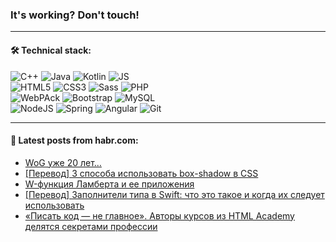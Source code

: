 ### It's working? Don't touch!

---

#### 🛠️ Technical stack:

![C++](https://img.shields.io/badge/C++-informational?logo=c%2B%2B&style=flat&logoColor=white&color=9C033A)
![Java](https://img.shields.io/badge/Java-informational?logo=java&style=flat&logoColor=white&color=007396)
![Kotlin](https://img.shields.io/badge/Kotlin-informational?logo=Kotlin&style=flat&logoColor=white&color=0095D5)
![JS](https://img.shields.io/badge/JS-informational?logo=javaScript&style=flat&logoColor=black&color=F7Df1E) <br>
![HTML5](https://img.shields.io/badge/HTML5-informational?logo=html5&style=flat&logoColor=white&color=E34F26)
![CSS3](https://img.shields.io/badge/CSS3-informational?logo=css3&style=flat&logoColor=white&color=157286)
![Sass](https://img.shields.io/badge/Saas-informational?logo=sass&style=flat&logoColor=white&color=hotpink)
![PHP](https://img.shields.io/badge/PHP-informational?logo=php&style=flat&logoColor=white&color=777BB4) <br>
![WebPAck](https://img.shields.io/badge/WebPack-informational?logo=webPack&style=flat&logoColor=white&color=FF6F00)
![Bootstrap](https://img.shields.io/badge/Bootstrap-informational?logo=Bootstrap&style=flat&logoColor=white&color=7952B3)
![MySQL](https://img.shields.io/badge/MySQL-informational?logo=MySQL&style=flat&logoColor=white&color=00f) <br>
![NodeJS](https://img.shields.io/badge/NodeJS-informational?logo=node.js&style=flat&logoColor=white&color=43853D)
![Spring](https://img.shields.io/badge/Spring-informational?logo=Spring&style=flat&logoColor=white&color=0A9EDC)
![Angular](https://img.shields.io/badge/Vue-informational?logo=vue.js&style=flat&logoColor=white&color=red)
![Git](https://img.shields.io/badge/Git-informational?logo=git&style=flat&logoColor=white&color=darkorange)

___

#### 💬 Latest posts from habr.com:

<!-- BLOG-POST-LIST:START -->
- [WoG уже 20 лет…](https://habr.com/ru/post/665654/?utm_source=habrahabr&utm_medium=rss&utm_campaign=665654)
- [[Перевод] 3 способа использовать box-shadow в CSS](https://habr.com/ru/post/665640/?utm_source=habrahabr&utm_medium=rss&utm_campaign=665640)
- [W-функция Ламберта и ее приложения](https://habr.com/ru/post/665634/?utm_source=habrahabr&utm_medium=rss&utm_campaign=665634)
- [[Перевод] Заполнители типа в Swift: что это такое и когда их следует использовать](https://habr.com/ru/post/665614/?utm_source=habrahabr&utm_medium=rss&utm_campaign=665614)
- [«Писать код — не главное». Авторы курсов из HTML Academy делятся секретами профессии](https://habr.com/ru/post/665598/?utm_source=habrahabr&utm_medium=rss&utm_campaign=665598)
<!-- BLOG-POST-LIST:END -->
